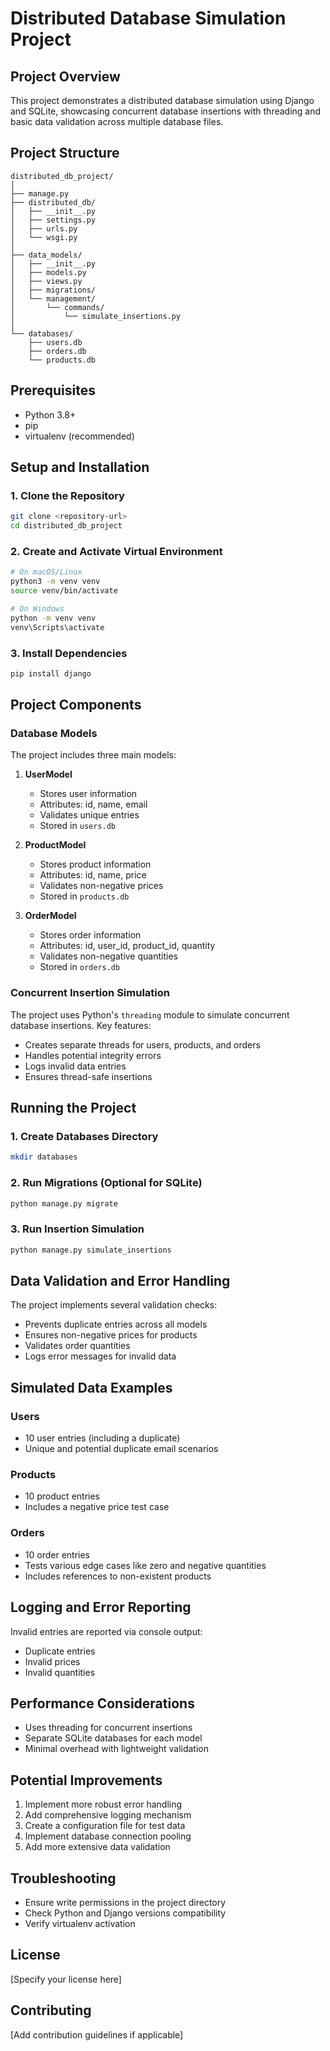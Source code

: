 # Distributed Database Simulation Project

## Project Overview

This project demonstrates a distributed database simulation using Django and SQLite, showcasing concurrent database insertions with threading and basic data validation across multiple database files.

## Project Structure

```
distributed_db_project/
│
├── manage.py
├── distributed_db/
│   ├── __init__.py
│   ├── settings.py
│   ├── urls.py
│   └── wsgi.py
│
├── data_models/
│   ├── __init__.py
│   ├── models.py
│   ├── views.py
│   ├── migrations/
│   └── management/
│       └── commands/
│           └── simulate_insertions.py
│
└── databases/
    ├── users.db
    ├── orders.db
    └── products.db
```

## Prerequisites

- Python 3.8+
- pip
- virtualenv (recommended)

## Setup and Installation

### 1. Clone the Repository

```bash
git clone <repository-url>
cd distributed_db_project
```

### 2. Create and Activate Virtual Environment

```bash
# On macOS/Linux
python3 -m venv venv
source venv/bin/activate

# On Windows
python -m venv venv
venv\Scripts\activate
```

### 3. Install Dependencies

```bash
pip install django
```

## Project Components

### Database Models

The project includes three main models:

1. **UserModel**
   - Stores user information
   - Attributes: id, name, email
   - Validates unique entries
   - Stored in `users.db`

2. **ProductModel**
   - Stores product information
   - Attributes: id, name, price
   - Validates non-negative prices
   - Stored in `products.db`

3. **OrderModel**
   - Stores order information
   - Attributes: id, user_id, product_id, quantity
   - Validates non-negative quantities
   - Stored in `orders.db`

### Concurrent Insertion Simulation

The project uses Python's `threading` module to simulate concurrent database insertions. Key features:

- Creates separate threads for users, products, and orders
- Handles potential integrity errors
- Logs invalid data entries
- Ensures thread-safe insertions

## Running the Project

### 1. Create Databases Directory

```bash
mkdir databases
```

### 2. Run Migrations (Optional for SQLite)

```bash
python manage.py migrate
```

### 3. Run Insertion Simulation

```bash
python manage.py simulate_insertions
```

## Data Validation and Error Handling

The project implements several validation checks:

- Prevents duplicate entries across all models
- Ensures non-negative prices for products
- Validates order quantities
- Logs error messages for invalid data

## Simulated Data Examples

### Users
- 10 user entries (including a duplicate)
- Unique and potential duplicate email scenarios

### Products
- 10 product entries
- Includes a negative price test case

### Orders
- 10 order entries
- Tests various edge cases like zero and negative quantities
- Includes references to non-existent products

## Logging and Error Reporting

Invalid entries are reported via console output:
- Duplicate entries
- Invalid prices
- Invalid quantities

## Performance Considerations

- Uses threading for concurrent insertions
- Separate SQLite databases for each model
- Minimal overhead with lightweight validation

## Potential Improvements

1. Implement more robust error handling
2. Add comprehensive logging mechanism
3. Create a configuration file for test data
4. Implement database connection pooling
5. Add more extensive data validation

## Troubleshooting

- Ensure write permissions in the project directory
- Check Python and Django versions compatibility
- Verify virtualenv activation

## License

[Specify your license here]

## Contributing

[Add contribution guidelines if applicable]

